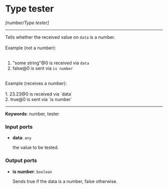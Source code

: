 # Type tester

_[number/Type tester]_

---

Tells whether the received value on `data` is a number.<br>
<br>
Example (not a number):<br>
<br>
1. "some string"@0 is received via `data`<br>
2. false@0 is sent via `is number`<br>
<br>
Example (receives a number):<br>
<br>
1. 23.23@0 is received via `data`<br>
2. true@0 is sent via `is number`<br>

---

__Keywords__: number, tester

### Input ports

* __data__: ` any `


    the value to be tested.<br>

### Output ports

* __is number__: ` boolean `


    Sends true if the data is a number, false otherwise.<br>

